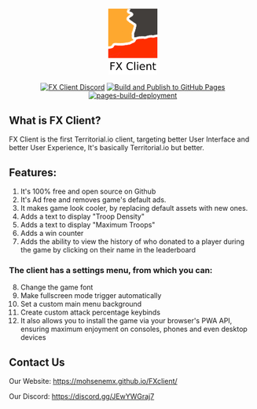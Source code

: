<p align="center">
  <a href="https://mohsenemx.github.io/FXclient/">
    <picture>
      <source media="(prefers-color-scheme: dark)" srcset="/assets/logo_text_dark.png">
      <source media="(prefers-color-scheme: light)" srcset="/assets/logo_text_light.png">
      <img src="/assets/logo_text_light.png" width="20%">
    </picture>
  </a>
</p>
<p align="center">
  <a href="https://discord.gg/JEwYWGraj7"><img alt="FX Client Discord" src="https://img.shields.io/discord/1055801912286515220?logo=discord&logoColor=white&label=FX%20Client&color=5865F2"></a>
  <a href="https://github.com/mohsenemx/FXclient/actions/workflows/deploy_github_pages.yml"><img src="https://github.com/mohsenemx/FXclient/actions/workflows/deploy_github_pages.yml/badge.svg" alt="Build and Publish to GitHub Pages"></a>
  <a href="https://mohsenemx.github.io/FXclient/"><img src="https://github.com/mohsenemx/FXclient/actions/workflows/pages/pages-build-deployment/badge.svg" alt="pages-build-deployment"></a>
</p>

## What is FX Client?
FX Client is the first Territorial.io client, targeting better User Interface and better User Experience, It's basically Territorial.io but better.

## Features:
1. It's 100% free and open source on Github
2. It's Ad free and removes game's default ads.
3. It makes game look cooler, by replacing default assets with new ones.
4. Adds a text to display "Troop Density"
5. Adds a text to display "Maximum Troops"
6. Adds a win counter
7. Adds the ability to view the history of who donated to a player during the game by clicking on their name in the leaderboard

### The client has a settings menu, from which you can:

  8. Change the game font
  9. Make fullscreen mode trigger automatically
  10. Set a custom main menu background
  11. Create custom attack percentage keybinds
12. It also allows you to install the game via your browser's PWA API, ensuring maximum enjoyment on consoles, phones and even desktop devices
## Contact Us
Our Website: https://mohsenemx.github.io/FXclient/

Our Discord: https://discord.gg/JEwYWGraj7

